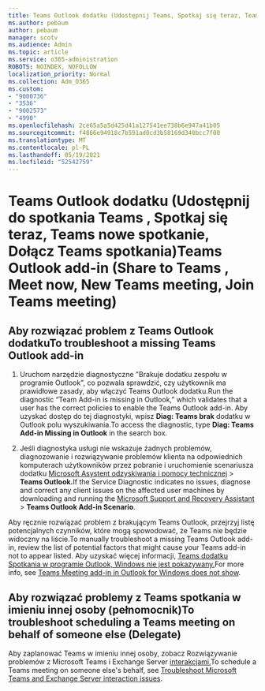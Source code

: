 ```yaml
---
title: Teams Outlook dodatku (Udostępnij Teams, Spotkaj się teraz, Teams spotkania, Dołącz Teams spotkania)
ms.author: pebaum
author: pebaum
manager: scotv
ms.audience: Admin
ms.topic: article
ms.service: o365-administration
ROBOTS: NOINDEX, NOFOLLOW
localization_priority: Normal
ms.collection: Adm_O365
ms.custom:
- "9000736"
- "3536"
- "9002573"
- "4990"
ms.openlocfilehash: 2ce65a5a5d425d41a127541ee738b6e947a41b05
ms.sourcegitcommit: f4866e94918c7b591ad0cd3b58169d340bcc7f00
ms.translationtype: MT
ms.contentlocale: pl-PL
ms.lasthandoff: 05/19/2021
ms.locfileid: "52542759"
---
```

# <a name="teams-outlook-add-in-share-to-teams--meet-now-new-teams-meeting-join-teams-meeting"></a><span data-ttu-id="c1995-102">Teams Outlook dodatku (Udostępnij do spotkania Teams , Spotkaj się teraz, Teams nowe spotkanie, Dołącz Teams spotkania)</span><span class="sxs-lookup"><span data-stu-id="c1995-102">Teams Outlook add-in (Share to Teams , Meet now, New Teams meeting, Join Teams meeting)</span></span>

## <a name="to-troubleshoot-a-missing-teams-outlook-add-in"></a><span data-ttu-id="c1995-103">Aby rozwiązać problem z Teams Outlook dodatku</span><span class="sxs-lookup"><span data-stu-id="c1995-103">To troubleshoot a missing Teams Outlook add-in</span></span>

1. <span data-ttu-id="c1995-104">Uruchom narzędzie diagnostyczne "Brakuje dodatku zespołu w programie Outlook", co pozwala sprawdzić, czy użytkownik ma prawidłowe zasady, aby włączyć Teams Outlook dodatku.</span><span class="sxs-lookup"><span data-stu-id="c1995-104">Run the diagnostic “Team Add-in is missing in Outlook,” which validates that a user has the correct policies to enable the Teams Outlook add-in.</span></span> <span data-ttu-id="c1995-105">Aby uzyskać dostęp do tej diagnostyki, wpisz **Diag: Teams brak** dodatku w Outlook polu wyszukiwania.</span><span class="sxs-lookup"><span data-stu-id="c1995-105">To access the diagnostic, type **Diag: Teams Add-in Missing in Outlook** in the search box.</span></span>

1. <span data-ttu-id="c1995-106">Jeśli diagnostyka usługi nie wskazuje żadnych problemów, diagnozowanie i rozwiązywanie problemów klienta na odpowiednich komputerach użytkowników przez pobranie i uruchomienie scenariusza dodatku [Microsoft Asystent odzyskiwania i pomocy technicznej](https://aka.ms/SaRA-TeamsAddInScenario)  >  **Teams Outlook.**</span><span class="sxs-lookup"><span data-stu-id="c1995-106">If the Service Diagnostic indicates no issues, diagnose and correct any client issues on the affected user machines  by downloading and running the [Microsoft Support and Recovery Assistant](https://aka.ms/SaRA-TeamsAddInScenario) > **Teams Outlook Add-in Scenario**.</span></span>

<span data-ttu-id="c1995-107">Aby ręcznie rozwiązać problem z brakującym Teams Outlook, przejrzyj listę potencjalnych czynników, które mogą spowodować, że Teams nie będzie widoczny na liście.</span><span class="sxs-lookup"><span data-stu-id="c1995-107">To manually troubleshoot a missing Teams Outlook add-in, review the list of potential factors that might cause your Teams add-in not to appear listed.</span></span> <span data-ttu-id="c1995-108">Aby uzyskać więcej informacji, [Teams dodatku Spotkania w programie Outlook, Windows nie jest pokazywany.](/microsoftteams/teams-add-in-for-outlook#teams-meeting-add-in-in-outlook-for-windows-does-not-show)</span><span class="sxs-lookup"><span data-stu-id="c1995-108">For more info, see [Teams Meeting add-in in Outlook for Windows does not show](/microsoftteams/teams-add-in-for-outlook#teams-meeting-add-in-in-outlook-for-windows-does-not-show).</span></span>

## <a name="to-troubleshoot-scheduling-a-teams-meeting-on-behalf-of-someone-else-delegate"></a><span data-ttu-id="c1995-109">Aby rozwiązać problemy z Teams spotkania w imieniu innej osoby (pełnomocnik)</span><span class="sxs-lookup"><span data-stu-id="c1995-109">To troubleshoot scheduling a Teams meeting on behalf of someone else (Delegate)</span></span>

<span data-ttu-id="c1995-110">Aby zaplanować Teams w imieniu innej osoby, zobacz Rozwiązywanie problemów z Microsoft Teams i Exchange Server [interakcjami.](/microsoftteams/troubleshoot/known-issues/teams-exchange-interaction-issue)</span><span class="sxs-lookup"><span data-stu-id="c1995-110">To schedule a Teams meeting on someone else's behalf, see [Troubleshoot Microsoft Teams and Exchange Server interaction issues](/microsoftteams/troubleshoot/known-issues/teams-exchange-interaction-issue).</span></span>
